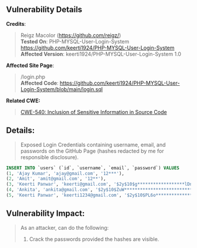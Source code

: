 ## Vulnerability Details

**Credits**: 
> Reigz Macolor (https://github.com/reigz/)<br/>
**Tested On**:
> PHP-MYSQL-User-Login-System <https://github.com/keerti1924/PHP-MYSQL-User-Login-System><br/>
**Affected Version**:
> keerti1924/PHP-MYSQL-User-Login-System 1.0

**Affected Site Page**: 
> /login.php<br/>
**Affected Code**: 
> <https://github.com/keerti1924/PHP-MYSQL-User-Login-System/blob/main/login.sql> <br/>

**Related CWE:**
> [CWE-540: Inclusion of Sensitive Information in Source Code](https://cwe.mitre.org/data/definitions/540.html)

## **Details:**
> Exposed Login Credentials containing username, email, and passwords on the GitHub Page (hashes redacted by me for responsible disclosure).

```SQL 
INSERT INTO `users` (`id`, `username`, `email`, `password`) VALUES
(1, 'Ajay Kumar', 'ajay@gmail.com', '12***'),
(2, 'Amit', 'amit@gmail.com', '12**'),
(3, 'Keerti Panwar', 'keerti@gmail.com', '$2y$10$g******************lDntZ7ZXDD*********'),
(4, 'Ankita', 'ankita@gmail.com', '$2y$10$ZuW****************************pyEyRhtK'),
(5, 'Keerti Panwar', 'keerti1234@gmail.com', '$2y$10$PL6o************************osRIWEh1H.0Zi');
```

## **Vulnerability Impact:**
> As an attacker, can do the following:
> 1. Crack the passwords provided the hashes are visible.
